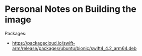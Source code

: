 # Personal Notes on Building the image


Packages:

- https://packagecloud.io/swift-arm/release/packages/ubuntu/bionic/swift4_4.2_arm64.deb
